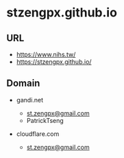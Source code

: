 # stzengpx.github.io
## URL
- https://www.nihs.tw/
- https://stzengpx.github.io/

## Domain
- gandi.net
    - st.zengpx@gmail.com
    - PatrickTseng

- cloudflare.com
    - st.zengpx@gmail.com
